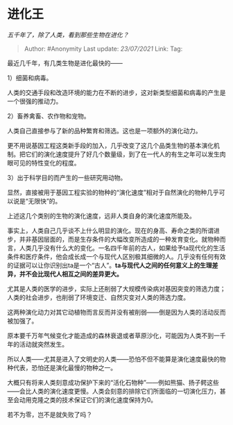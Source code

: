 # 进化王
*五千年了，除了人类，看到那些生物在进化？*

> Author: #Anonymity
> Last update: *23/07/2021* 
> Link:
> Tag:   

最近几千年，有几类生物是进化最快的——

1）细菌和病毒。

人类的交通手段和改造环境的能力在不断的进步，这对新类型细菌和病毒的产生是一个很强的推动力。

2）畜养禽畜、农作物和宠物。

人类自己直接参与了新的品种繁育和筛选。这也是一项额外的演化动力。

更不用说基因工程这类新手段的加入，几乎改变了这几个品类生物的基本演化机制。把它们的演化速度提升了好几个数量级，到了在一代人的有生之年可以发生肉眼可见的特性变化的程度。

3）出于科学目的而产生的一些研究用动物。

显然，直接被用于基因工程实验的物种的“演化速度”相对于自然演化的物种几乎可以说是“无限快”的。

上述这几个类别的生物的演化速度，远非人类自身的演化速度所能及。

事实上，人类自己几乎谈不上什么明显的演化。现在的身高、寿命之类的所谓进步，并非基因层面的，而是生存条件的大幅改变所造成的一种发育变化。就物种而言，人类几乎没有什么大的变化。一名四千年前的古人，如果给予ta现代化的生活条件和医疗条件，他会成长成一个与现代人区别极其细微的人。几乎没有任何有效的证据可以让你识别出ta是一个“古人”。**ta与现代人之间的任何意义上的生理差异，并不会比现代人相互之间的差异更大。**

尤其是人类的医学的进步，实际上还削弱了大规模传染病对基因突变的筛选力度；人类的社会进步，也削弱了环境变迁、自然灾变对人类的筛选力度。

这两种演化动力对其它动植物而言反而并没有被削弱——倒是因为人类的活动反而被加强了。

原本要千万年气候变化才能造成的森林衰退或者草原沙化，可能因为人类不到一千年的活动就突然发生。

所以人类——尤其是进入了文明史的人类——恐怕不但不能算是演化速度最快的物种代表，恐怕还是演化最慢的物种之一。

大概只有将来人类刻意成功保护下来的“活化石物种”——例如熊猫、扬子鳄这些——会比人类的演化速度更慢。人类会刻意的排除它们所面临的一切演化压力，甚至会动用克隆之类的技术保证它们的演化速度保持为0。

若不为零，岂不是就失败了吗？



